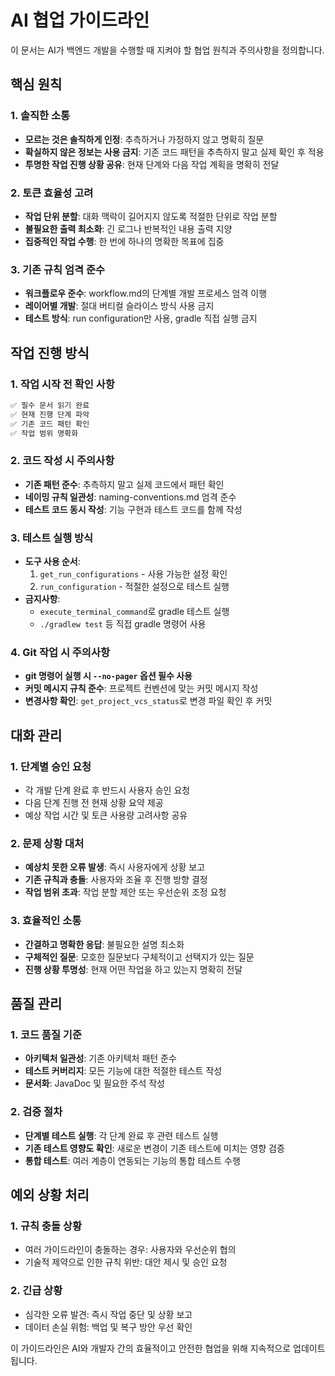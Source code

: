 # AI 협업 가이드라인

이 문서는 AI가 백엔드 개발을 수행할 때 지켜야 할 협업 원칙과 주의사항을 정의합니다.

## 핵심 원칙

### 1. 솔직한 소통
- **모르는 것은 솔직하게 인정**: 추측하거나 가정하지 않고 명확히 질문
- **확실하지 않은 정보는 사용 금지**: 기존 코드 패턴을 추측하지 말고 실제 확인 후 적용
- **투명한 작업 진행 상황 공유**: 현재 단계와 다음 작업 계획을 명확히 전달

### 2. 토큰 효율성 고려
- **작업 단위 분할**: 대화 맥락이 길어지지 않도록 적절한 단위로 작업 분할
- **불필요한 출력 최소화**: 긴 로그나 반복적인 내용 출력 지양
- **집중적인 작업 수행**: 한 번에 하나의 명확한 목표에 집중

### 3. 기존 규칙 엄격 준수
- **워크플로우 준수**: workflow.md의 단계별 개발 프로세스 엄격 이행
- **레이어별 개발**: 절대 버티컬 슬라이스 방식 사용 금지
- **테스트 방식**: run configuration만 사용, gradle 직접 실행 금지

## 작업 진행 방식

### 1. 작업 시작 전 확인 사항
```markdown
✅ 필수 문서 읽기 완료
✅ 현재 진행 단계 파악
✅ 기존 코드 패턴 확인
✅ 작업 범위 명확화
```

### 2. 코드 작성 시 주의사항
- **기존 패턴 준수**: 추측하지 말고 실제 코드에서 패턴 확인
- **네이밍 규칙 일관성**: naming-conventions.md 엄격 준수
- **테스트 코드 동시 작성**: 기능 구현과 테스트 코드를 함께 작성

### 3. 테스트 실행 방식
- **도구 사용 순서**:
  1. `get_run_configurations` - 사용 가능한 설정 확인
  2. `run_configuration` - 적절한 설정으로 테스트 실행
- **금지사항**:
  - `execute_terminal_command`로 gradle 테스트 실행
  - `./gradlew test` 등 직접 gradle 명령어 사용

### 4. Git 작업 시 주의사항
- **git 명령어 실행 시 `--no-pager` 옵션 필수 사용**
- **커밋 메시지 규칙 준수**: 프로젝트 컨벤션에 맞는 커밋 메시지 작성
- **변경사항 확인**: `get_project_vcs_status`로 변경 파일 확인 후 커밋

## 대화 관리

### 1. 단계별 승인 요청
- 각 개발 단계 완료 후 반드시 사용자 승인 요청
- 다음 단계 진행 전 현재 상황 요약 제공
- 예상 작업 시간 및 토큰 사용량 고려사항 공유

### 2. 문제 상황 대처
- **예상치 못한 오류 발생**: 즉시 사용자에게 상황 보고
- **기존 규칙과 충돌**: 사용자와 조율 후 진행 방향 결정
- **작업 범위 초과**: 작업 분할 제안 또는 우선순위 조정 요청

### 3. 효율적인 소통
- **간결하고 명확한 응답**: 불필요한 설명 최소화
- **구체적인 질문**: 모호한 질문보다 구체적이고 선택지가 있는 질문
- **진행 상황 투명성**: 현재 어떤 작업을 하고 있는지 명확히 전달

## 품질 관리

### 1. 코드 품질 기준
- **아키텍처 일관성**: 기존 아키텍처 패턴 준수
- **테스트 커버리지**: 모든 기능에 대한 적절한 테스트 작성
- **문서화**: JavaDoc 및 필요한 주석 작성

### 2. 검증 절차
- **단계별 테스트 실행**: 각 단계 완료 후 관련 테스트 실행
- **기존 테스트 영향도 확인**: 새로운 변경이 기존 테스트에 미치는 영향 검증
- **통합 테스트**: 여러 계층이 연동되는 기능의 통합 테스트 수행

## 예외 상황 처리

### 1. 규칙 충돌 상황
- 여러 가이드라인이 충돌하는 경우: 사용자와 우선순위 협의
- 기술적 제약으로 인한 규칙 위반: 대안 제시 및 승인 요청

### 2. 긴급 상황
- 심각한 오류 발견: 즉시 작업 중단 및 상황 보고
- 데이터 손실 위험: 백업 및 복구 방안 우선 확인

이 가이드라인은 AI와 개발자 간의 효율적이고 안전한 협업을 위해 지속적으로 업데이트됩니다.
